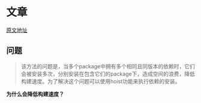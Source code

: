 # 文章

[原文地址](https://yrq110.me/post/devops/how-lerna-manage-package-dependencies/)

## 问题

>该方法的问题是，当多个package中拥有多个相同且同版本的依赖时，它们会被安装多次，分别安装在包含它们的package下，造成空间的浪费，降低构建速度。为了解决这个问题可以使用hoist功能来执行依赖的安装。

**为什么会降低构建速度？**
